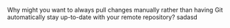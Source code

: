Why might you want to always pull changes manually rather than having Git automatically stay up-to-date with your remote repository?
sadasd
